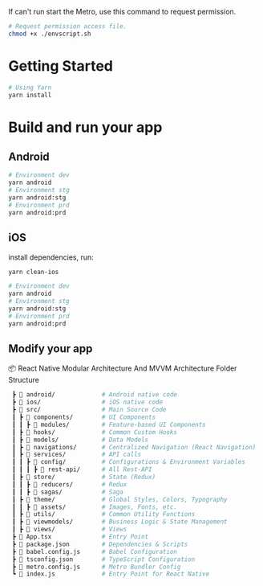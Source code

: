 If can't run start the Metro, use this command to request permission.

```sh
# Request permission access file.
chmod +x ./envscript.sh
```

# Getting Started

```sh
# Using Yarn
yarn install
```

# Build and run your app

## Android

```sh
# Environment dev
yarn android
# Environment stg
yarn android:stg
# Environment prd
yarn android:prd
```

## iOS

install dependencies, run:
```sh
yarn clean-ios
```

```sh
# Environment dev
yarn android
# Environment stg
yarn android:stg
# Environment prd
yarn android:prd
```

## Modify your app

📦 React Native Modular Architecture And MVVM Architecture Folder Structure

```sh
 ┣ 📂 android/             # Android native code
 ┣ 📂 ios/                 # iOS native code
 ┣ 📂 src/                 # Main Source Code
 ┃ ┣ 📂 components/        # UI Components
 ┃ ┃ ┣ 📂 modules/         # Feature-based UI Components
 ┃ ┣ 📂 hooks/             # Common Custom Hooks
 ┃ ┣ 📂 models/            # Data Models
 ┃ ┣ 📂 navigations/       # Centralized Navigation (React Navigation)
 ┃ ┣ 📂 services/          # API calls
 ┃ ┃ ┣ 📂 config/          # Configurations & Environment Variables
 ┃ ┃ ┃ ┣ 📂 rest-api/      # All Rest-API 
 ┃ ┣ 📂 store/             # State (Redux)
 ┃ ┃ ┣ 📂 reducers/        # Redux
 ┃ ┃ ┣ 📂 sagas/           # Saga
 ┃ ┣ 📂 theme/             # Global Styles, Colors, Typography
 ┃ ┃ ┣ 📂 assets/          # Images, Fonts, etc.
 ┃ ┣ 📂 utils/             # Common Utility Functions
 ┃ ┣ 📂 viewmodels/        # Business Logic & State Management
 ┃ ┣ 📂 views/             # Views
 ┣ 📜 App.tsx              # Entry Point
 ┣ 📜 package.json         # Dependencies & Scripts
 ┣ 📜 babel.config.js      # Babel Configuration
 ┣ 📜 tsconfig.json        # TypeScript Configuration
 ┣ 📜 metro.config.js      # Metro Bundler Config
 ┗ 📜 index.js             # Entry Point for React Native
```

